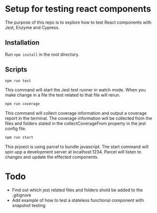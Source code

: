 # Setup for testing react components

The purpose of this repo is to explore how to test React components with Jest, Enzyme and Cypress.

## Installation
Run `npm install` in the root directory.

## Scripts

```bash
npm run test
```
This command will start the Jest test runner in watch mode. When you make change in a file the test related to that file will rerun.

```bash
npm run coverage
```
This command will collect coverage information and output a coverage report in the terminal. The coverage information will be collected from the files and folders stated in the collectCoverageFrom property in the jest config file.

```bash
npm run start
```
This prjoect is using parcel to bundle javascript. The start command will spin upp a development server at localhost:1234. Parcel will listen to changes and update the effected components.

# Todo
* Find out which jest related files and folders shold be added to the .gitignore
* Add example of how to test a stateless functional component with snapshot testing